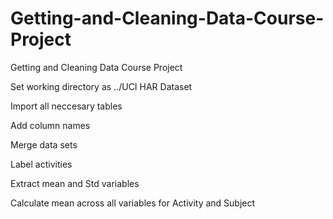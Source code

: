 # Getting-and-Cleaning-Data-Course-Project
Getting and Cleaning Data Course Project

Set working directory as ../UCI HAR Dataset

Import all neccesary tables 

Add column names

Merge data sets

Label activities

Extract mean and Std variables

Calculate mean across all variables for Activity and Subject
